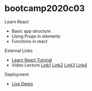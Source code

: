 # bootcamp2020c03
Learn React
* Basic app structure
* Using Props in elements
* Functions in react

External Links
* [Learn React Tutorial](https://daveceddia.com/react-getting-started-tutorial/)
* Video Lecture [Link1](https://www.youtube.com/watch?v=AHC-Gas_sok&ab_channel=PanacloudServerlessSaaSTraining) [Link2](https://www.facebook.com/piaic.main/videos/173417630871523) [Link3](https://www.youtube.com/watch?v=8TQ1i93pRsk&ab_channel=PanacloudServerlessSaaSTraininginUrdu) [Link4](https://www.facebook.com/piaic.main/videos/173553557524597/)

Deployment
* [Live Demo](http://hassanalikhan-bc2020c03.surge.sh/)

